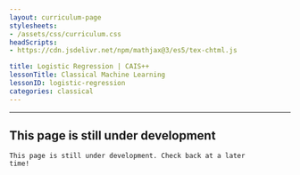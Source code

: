 ```yaml
---
layout: curriculum-page
stylesheets:
- /assets/css/curriculum.css
headScripts:
- https://cdn.jsdelivr.net/npm/mathjax@3/es5/tex-chtml.js

title: Logistic Regression | CAIS++
lessonTitle: Classical Machine Learning
lessonID: logistic-regression
categories: classical
---
```

***
## This page is still under development
<code>This page is still under development. Check back at a later time!</code>